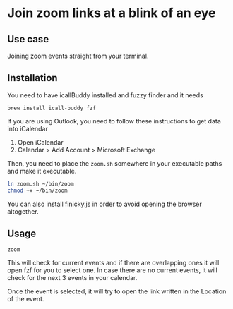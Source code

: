 # Join zoom links at a blink of an eye

## Use case

Joining zoom events straight from your terminal.

## Installation

You need to have icallBuddy installed and fuzzy finder and it needs 
```
brew install icall-buddy fzf
```

If you are using Outlook, you need to follow these instructions to get data into iCalendar

1. Open iCalendar
2. Calendar > Add Account > Microsoft Exchange

Then, you need to place the `zoom.sh` somewhere in your executable paths and make it executable.

```sh
ln zoom.sh ~/bin/zoom
chmod +x ~/bin/zoom
```

You can also install finicky.js in order to avoid opening the browser altogether.

## Usage

```
zoom
```
This will check for current events and if there are overlapping ones it will open fzf for you to select one.
In case there are no current events, it will check for the next 3 events in your calendar.

Once the event is selected, it will try to open the link written in the Location of the event.
